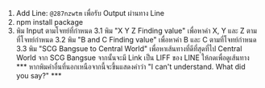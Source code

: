 1. Add Line: ```@287nzwtm``` เพื่อรับ Output ผ่านทาง Line
2. npm install package
3. พิม Input ตามโจทย์ที่กำหนด
  3.1 พิม "X Y Z Finding value" เพื่อหาค่า X, Y และ Z ตามที่โจทย์กำหนด
  3.2 พิม "B and C Finding value" เพื่อหาค่า B และ C ตามที่โจทย์กำหนด
  3.3 พิม "SCG Bangsue to Central World" เพื่อหาเส้นทางที่ดีที่สุดที่ไป Central World จาก SCG Bangsue
      จากนั้นจะมี Link เป็น LIFF ของ LINE ให้กดเพื่อดูเส้นทาง
  *** หากพิมคำอื่นที่นอกเหนือจากนี้จะขึ้นแสดงคำว่า "I can't understand. What did you say?" ***

